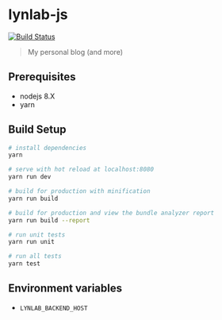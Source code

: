# lynlab-js

[![Build Status](https://travis-ci.org/lynlab/lynlab-js.svg?branch=master)](https://travis-ci.org/lynlab/lynlab-js)

> My personal blog (and more)

## Prerequisites

* nodejs 8.X
* yarn

## Build Setup

``` bash
# install dependencies
yarn

# serve with hot reload at localhost:8080
yarn run dev

# build for production with minification
yarn run build

# build for production and view the bundle analyzer report
yarn run build --report

# run unit tests
yarn run unit

# run all tests
yarn test
```

## Environment variables

  - `LYNLAB_BACKEND_HOST`
